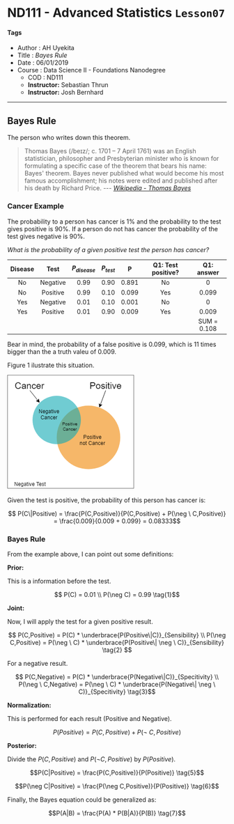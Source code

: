 # ND111 - Advanced Statistics `Lesson07`

#### Tags
* Author : AH Uyekita
* Title  : _Bayes Rule_
* Date   : 06/01/2019
* Course : Data Science II - Foundations Nanodegree
    * COD    : ND111
    * **Instructor:** Sebastian Thrun
    * **Instructor:** Josh Bernhard

********************************************************************************

## Bayes Rule

The person who writes down this theorem.

>Thomas Bayes (/beɪz/; c. 1701 – 7 April 1761) was an English statistician, philosopher and Presbyterian minister who is known for formulating a specific case of the theorem that bears his name: Bayes' theorem. Bayes never published what would become his most famous accomplishment; his notes were edited and published after his death by Richard Price. --- <cite>[Wikipedia - Thomas Bayes][wiki_thomas_bayes]</cite>

[wiki_thomas_bayes]: https://en.wikipedia.org/wiki/Thomas_Bayes

### Cancer Example

The probability to a person has cancer is 1% and the probability to the test gives positive is 90%. If a person do not has cancer the probability of the test gives negative is 90%.

_What is the probability of a given positive test the person has cancer?_

|Disease|Test|$P_{disease}$|$P_{test}$|P|Q1: Test positive?|Q1: answer|
|:-:|:-:|:-:|:-:|:-:|:-:|:-:|
|No|Negative|0.99|0.90|0.891|No|0|
|No|Positive|0.99|0.10|0.099|Yes|0.099|
|Yes|Negative|0.01|0.10|0.001|No|0|
|Yes|Positive|0.01|0.90|0.009|Yes|0.009|
|||||||SUM = 0.108|

Bear in mind, the probability of a false positive is 0.099, which is 11 times bigger than the a truth valeu of 0.009.

Figure 1 ilustrate this situation.

![](01-img/c4_l7_01.png)

Given the test is positive, the probability of this person has cancer is:

$$ P(C\|Positive) = \frac{P(C,Positive)}{P(C,Positive) + P(\neg \ C,Positive)} = \frac{0.009}{0.009 + 0.099} = 0.08333$$

### Bayes Rule

From the example above, I can point out some definitions:

**Prior:**

This is a information before the test.

 $$ P(C) = 0.01 \\ P(\neg C) = 0.99 \tag{1}$$

**Joint:**

Now, I will apply the test for a given positive result.

$$ P(C,Positive) = P(C) * \underbrace{P(Positive\|C)}_{Sensibility} \\
   P(\neg C,Positive) = P(\neg \ C) * \underbrace{P(Positive\| \neg \ C)}_{Sensibility} \tag{2} $$

For a negative result.

   $$ P(C,Negative) = P(C) * \underbrace{P(Negative\|C)}_{Specitivity} \\
      P(\neg \ C,Negative) = P(\neg \ C) * \underbrace{P(Negative\| \neg \ C)}_{Specitivity} \tag{3}$$

**Normalization:**

This is performed for each result (Positive and Negative).

$$ P(Positive) = P(C,Positive) + P(\neg \ C,Positive) \tag{4}$$

**Posterior:**

Divide the $P(C,Positive)$ and $P(\neg  C,Positive)$ by $P(Positive)$.

$$P(C|Positive) = \frac{P(C,Positive)}{P(Positive)} \tag{5}$$

$$P(\neg C|Positive) = \frac{P(\neg C,Positive)}{P(Positive)} \tag{6}$$

Finally, the Bayes equation could be generalized as:

$$P(A|B) = \frac{P(A) * P(B|A)}{P(B)} \tag{7}$$
